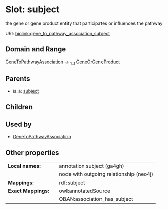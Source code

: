 
# Slot: subject


the gene or gene product entity that participates or influences the pathway

URI: [biolink:gene_to_pathway_association_subject](https://w3id.org/biolink/gene_to_pathway_association_subject)


## Domain and Range

[GeneToPathwayAssociation](GeneToPathwayAssociation.md) &#8594;  <sub>1..1</sub> [GeneOrGeneProduct](GeneOrGeneProduct.md)

## Parents

 *  is_a: [subject](subject.md)

## Children


## Used by

 * [GeneToPathwayAssociation](GeneToPathwayAssociation.md)

## Other properties

|  |  |  |
| --- | --- | --- |
| **Local names:** | | annotation subject (ga4gh) |
|  | | node with outgoing relationship (neo4j) |
| **Mappings:** | | rdf:subject |
| **Exact Mappings:** | | owl:annotatedSource |
|  | | OBAN:association_has_subject |

